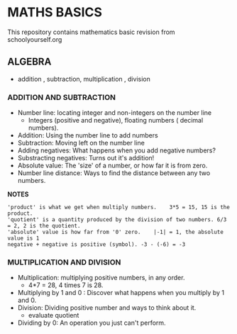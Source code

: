 # MATHS BASICS

This repository contains mathematics basic revision from schoolyourself.org 

## ALGEBRA

* addition , subtraction, multiplication , division

### ADDITION AND SUBTRACTION
* Number line: locating integer and non-integers on the number line  
  + Integers (positive and negative), floating numbers ( decimal numbers).  
* Addition: Using the number line to add numbers
* Subtraction: Moving left on the number line
* Adding negatives: What happens when you add negative numbers?
* Substracting negatives: Turns out it's addition!
* Absolute value: The 'size' of a number, or how far it is from zero.
* Number line distance: Ways to find the distance between any two numbers.

**NOTES**
```
'product' is what we get when multiply numbers.    3*5 = 15, 15 is the product.
'quotient' is a quantity produced by the division of two numbers. 6/3 = 2, 2 is the quotient.
'absolute' value is how far from '0' zero.    |-1| = 1, the absolute value is 1
negative + negative is positive (symbol). -3 - (-6) = -3 
```

### MULTIPLICATION AND DIVISION
* Multiplication: multiplying positive numbers, in any order.
  + 4*7 = 28, 4 times 7 is 28.  
* Multiplying by 1 and 0 : Discover what happens when you multiply by 1 and 0.
* Division: Dividing positive number and ways to think about it.
  + evaluate quotient
* Dividing by 0: An operation you just can't perform.
